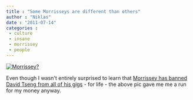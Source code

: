 ```yaml
---
title : "Some Morrisseys are different than others"
author : "Niklas"
date : "2011-07-14"
categories : 
 - culture
 - insane
 - morrissey
 - people
---
```


[![Morrissey?](https://niklasblog.com/wp-content/2011-07-14-morrissey.jpg "Morrissey?")](https://niklasblog.com/?attachment_id=7656)

Even though I wasn't entirely surprised to learn that [Morrissey has banned David Tseng from all of his gigs](http://www.morrissey-solo.com/content/276-Morrissey-bans-Morrissey-solo.com-owner-davidt-from-concerts-for-life) - for life - the above pic gave me me a run for my money anyway.
